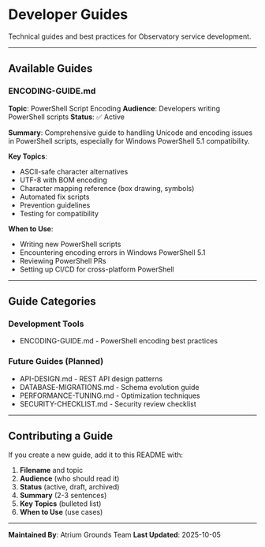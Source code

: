 # Developer Guides

Technical guides and best practices for Observatory service development.

---

## Available Guides

### ENCODING-GUIDE.md
**Topic**: PowerShell Script Encoding
**Audience**: Developers writing PowerShell scripts
**Status**: ✅ Active

**Summary**: Comprehensive guide to handling Unicode and encoding issues in PowerShell scripts, especially for Windows PowerShell 5.1 compatibility.

**Key Topics**:
- ASCII-safe character alternatives
- UTF-8 with BOM encoding
- Character mapping reference (box drawing, symbols)
- Automated fix scripts
- Prevention guidelines
- Testing for compatibility

**When to Use**:
- Writing new PowerShell scripts
- Encountering encoding errors in Windows PowerShell 5.1
- Reviewing PowerShell PRs
- Setting up CI/CD for cross-platform PowerShell

---

## Guide Categories

### Development Tools
- ENCODING-GUIDE.md - PowerShell encoding best practices

### Future Guides (Planned)
- API-DESIGN.md - REST API design patterns
- DATABASE-MIGRATIONS.md - Schema evolution guide
- PERFORMANCE-TUNING.md - Optimization techniques
- SECURITY-CHECKLIST.md - Security review checklist

---

## Contributing a Guide

If you create a new guide, add it to this README with:

1. **Filename** and topic
2. **Audience** (who should read it)
3. **Status** (active, draft, archived)
4. **Summary** (2-3 sentences)
5. **Key Topics** (bulleted list)
6. **When to Use** (use cases)

---

**Maintained By**: Atrium Grounds Team
**Last Updated**: 2025-10-05
